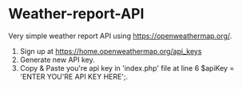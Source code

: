 # Weather-report-API

Very simple weather report API using https://openweathermap.org/.

1) Sign up at https://home.openweathermap.org/api_keys
2) Generate new API key.
3) Copy & Paste you're api key in 'index.php' file at line 6 $apiKey = 'ENTER YOU'RE API KEY HERE';.


